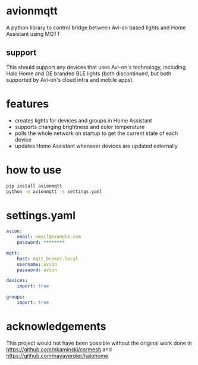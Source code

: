 # avionmqtt

A python library to control bridge between Avi-on based lights and Home Assistant using MQTT

## support
This should support any devices that uses Avi-on's technology, including Halo Home and GE branded BLE lights (both discontinued, but both supported by Avi-on's cloud infra and mobile apps).

# features
- creates lights for devices and groups in Home Assistant
- supports changing brightness and color temperature
- polls the whole network on startup to get the current state of each device
- updates Home Assistant whenever devices are updated externally 

# how to use

```bash
pip install avionmqtt
python -m avionmqtt -s settings.yaml
```

# settings.yaml

```yaml
avion:
    email: email@example.com
    password: ********

mqtt:
    host: mqtt_broker.local
    username: avion
    password: avion

devices:
    import: true

groups:
    import: true

```


# acknowledgements
This project would not have been possible without the original work done in https://github.com/nkaminski/csrmesh and https://github.com/nayaverdier/halohome